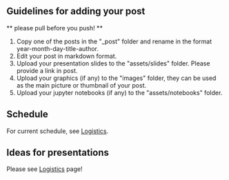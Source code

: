 ## Guidelines for adding your post
** please pull before you push! **
  1. Copy one of the posts in the "\_post" folder and rename in the format year-month-day-title-author.
  2. Edit your post in markdown format.
  3. Upload your presentation slides to the "assets/slides" folder. Please provide a link in post.
  4. Upload your graphics (if any) to the "images" folder, they can be used as the main picture or thumbnail of your post.
  5. Upload your jupyter notebooks (if any) to the "assets/notebooks" folder.

## Schedule

For current schedule, see [Logistics](http://paul-st-young.github.io/algorithms/roadmap/).

## Ideas for presentations

Please see [Logistics](http://paul-st-young.github.io/algorithms/roadmap/) page!
